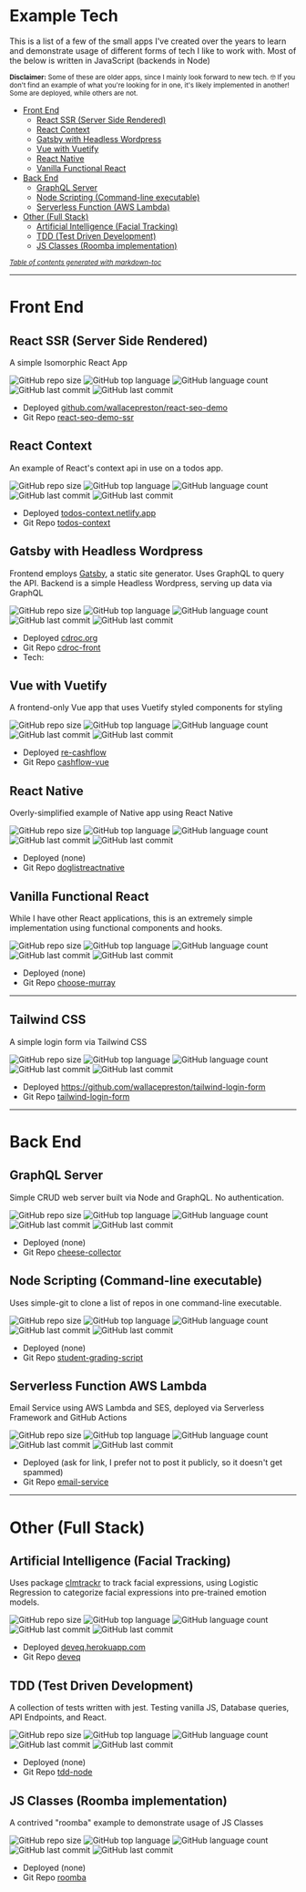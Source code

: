 # Example Tech
This is a list of a few of the small apps I've created over the years to learn and demonstrate usage of different forms of tech I like to work with.  Most of the below is written in JavaScript (backends in Node)

<small>**Disclaimer:** Some of these are older apps, since I mainly look forward to new tech. 🤓  If you don't find an example of what you're looking for in one, it's likely implemented in another!  Some are deployed, while others are not.</small>

- [Front End](#front-end)
  * [React SSR (Server Side Rendered)](#react-ssr--server-side-rendered-)
  * [React Context](#react-context)
  * [Gatsby with Headless Wordpress](#gatsby-with-headless-wordpress)
  * [Vue with Vuetify](#vue-with-vuetify)
  * [React Native](#react-native)
  * [Vanilla Functional React](#vanilla-functional-react)
- [Back End](#back-end)
  * [GraphQL Server](#graphql-server)
  * [Node Scripting (Command-line executable)](#node-scripting--command-line-executable-)
  * [Serverless Function (AWS Lambda)](#serverless-function-aws-lambda)
- [Other (Full Stack)](#other--full-stack-)
  * [Artificial Intelligence (Facial Tracking)](#artificial-intelligence--facial-tracking-)
  * [TDD (Test Driven Development)](#tdd--test-driven-development-)
  * [JS Classes (Roomba implementation)](#js-classes--roomba-implementation-)

<small><i><a href='http://ecotrust-canada.github.io/markdown-toc/'>Table of contents generated with markdown-toc</a></i></small>

<hr/>

# Front End

## React SSR (Server Side Rendered)
A simple Isomorphic React App

![GitHub repo size](https://img.shields.io/github/repo-size/wallacepreston/react-seo-demo-ssr?style=flat)
![GitHub top language](https://img.shields.io/github/languages/top/wallacepreston/react-seo-demo-ssr?style=flat)
![GitHub language count](https://img.shields.io/github/languages/count/wallacepreston/react-seo-demo-ssr?style=flat)
![GitHub last commit](https://img.shields.io/github/last-commit/wallacepreston/react-seo-demo-ssr?color=green&style=flat)
![GitHub last commit](https://img.shields.io/github/commit-activity/y/wallacepreston/react-seo-demo-ssr?color=yellow&style=flat)
- Deployed [github.com/wallacepreston/react-seo-demo](https://github.com/wallacepreston/react-seo-demo)
- Git Repo [react-seo-demo-ssr](https://github.com/wallacepreston/react-seo-demo-ssr)

## React Context
An example of React's context api in use on a todos app.

![GitHub repo size](https://img.shields.io/github/repo-size/wallacepreston/todos-context?style=flat)
![GitHub top language](https://img.shields.io/github/languages/top/wallacepreston/todos-context?style=flat)
![GitHub language count](https://img.shields.io/github/languages/count/wallacepreston/todos-context?style=flat)
![GitHub last commit](https://img.shields.io/github/last-commit/wallacepreston/todos-context?color=green&style=flat)
![GitHub last commit](https://img.shields.io/github/commit-activity/y/wallacepreston/todos-context?color=yellow&style=flat)
- Deployed [todos-context.netlify.app](https://todos-context.netlify.app/)
- Git Repo [todos-context](https://github.com/wallacepreston/todos-context)

## Gatsby with Headless Wordpress
Frontend employs [Gatsby](https://www.gatsbyjs.org/), a static site generator. Uses GraphQL to query the API. Backend is a simple Headless Wordpress, serving up data via GraphQL

![GitHub repo size](https://img.shields.io/github/repo-size/wallacepreston/cdroc-front?style=flat)
![GitHub top language](https://img.shields.io/github/languages/top/wallacepreston/cdroc-front?style=flat)
![GitHub language count](https://img.shields.io/github/languages/count/wallacepreston/cdroc-front?style=flat)
![GitHub last commit](https://img.shields.io/github/last-commit/wallacepreston/cdroc-front?color=green&style=flat)
![GitHub last commit](https://img.shields.io/github/commit-activity/y/wallacepreston/cdroc-front?color=yellow&style=flat)
- Deployed [cdroc.org](https://www.cdroc.org/)
- Git Repo [cdroc-front](https://github.com/wallacepreston/cdroc-front)
- Tech:
## Vue with Vuetify
A frontend-only Vue app that uses Vuetify styled components for styling

![GitHub repo size](https://img.shields.io/github/repo-size/wallacepreston/cashflow-vue?style=flat)
![GitHub top language](https://img.shields.io/github/languages/top/wallacepreston/cashflow-vue?style=flat)
![GitHub language count](https://img.shields.io/github/languages/count/wallacepreston/cashflow-vue?style=flat)
![GitHub last commit](https://img.shields.io/github/last-commit/wallacepreston/cashflow-vue?color=green&style=flat)
![GitHub last commit](https://img.shields.io/github/commit-activity/y/wallacepreston/cashflow-vue?color=yellow&style=flat)
- Deployed [re-cashflow](http://re-cashflow.herokuapp.com/)
- Git Repo [cashflow-vue](https://github.com/wallacepreston/cashflow-vue)

## React Native
Overly-simplified example of Native app using React Native

![GitHub repo size](https://img.shields.io/github/repo-size/wallacepreston/doglistreactnative?style=flat)
![GitHub top language](https://img.shields.io/github/languages/top/wallacepreston/doglistreactnative?style=flat)
![GitHub language count](https://img.shields.io/github/languages/count/wallacepreston/doglistreactnative?style=flat)
![GitHub last commit](https://img.shields.io/github/last-commit/wallacepreston/doglistreactnative?color=green&style=flat)
![GitHub last commit](https://img.shields.io/github/commit-activity/y/wallacepreston/doglistreactnative?color=yellow&style=flat)
- Deployed (none)
- Git Repo [doglistreactnative](https://github.com/wallacepreston/doglistreactnative)

## Vanilla Functional React
While I have other React applications, this is an extremely simple implementation using functional components and hooks.

![GitHub repo size](https://img.shields.io/github/repo-size/wallacepreston/choose-murray?style=flat)
![GitHub top language](https://img.shields.io/github/languages/top/wallacepreston/choose-murray?style=flat)
![GitHub language count](https://img.shields.io/github/languages/count/wallacepreston/choose-murray?style=flat)
![GitHub last commit](https://img.shields.io/github/last-commit/wallacepreston/choose-murray?color=green&style=flat)
![GitHub last commit](https://img.shields.io/github/commit-activity/y/wallacepreston/choose-murray?color=yellow&style=flat)
- Deployed (none)
- Git Repo [choose-murray](https://github.com/wallacepreston/choose-murray)

<hr/>

## Tailwind CSS
A simple login form via Tailwind CSS

![GitHub repo size](https://img.shields.io/github/repo-size/wallacepreston/tailwind-login-form?style=flat)
![GitHub top language](https://img.shields.io/github/languages/top/wallacepreston/tailwind-login-form?style=flat)
![GitHub language count](https://img.shields.io/github/languages/count/wallacepreston/tailwind-login-form?style=flat)
![GitHub last commit](https://img.shields.io/github/last-commit/wallacepreston/tailwind-login-form?color=green&style=flat)
![GitHub last commit](https://img.shields.io/github/commit-activity/y/wallacepreston/tailwind-login-form?color=yellow&style=flat)
- Deployed https://github.com/wallacepreston/tailwind-login-form
- Git Repo [tailwind-login-form](https://github.com/wallacepreston/tailwind-login-form)

<hr/>


# Back End

## GraphQL Server
Simple CRUD web server built via Node and GraphQL. No authentication.

![GitHub repo size](https://img.shields.io/github/repo-size/wallacepreston/cheese-collector?style=flat)
![GitHub top language](https://img.shields.io/github/languages/top/wallacepreston/cheese-collector?style=flat)
![GitHub language count](https://img.shields.io/github/languages/count/wallacepreston/cheese-collector?style=flat)
![GitHub last commit](https://img.shields.io/github/last-commit/wallacepreston/cheese-collector?color=green&style=flat)
![GitHub last commit](https://img.shields.io/github/commit-activity/y/wallacepreston/cheese-collector?color=yellow&style=flat)
- Deployed (none)
- Git Repo [cheese-collector](https://github.com/wallacepreston/cheese-collector)

## Node Scripting (Command-line executable)
Uses simple-git to clone a list of repos in one command-line executable.

![GitHub repo size](https://img.shields.io/github/repo-size/wallacepreston/student-grading-script?style=flat)
![GitHub top language](https://img.shields.io/github/languages/top/wallacepreston/student-grading-script?style=flat)
![GitHub language count](https://img.shields.io/github/languages/count/wallacepreston/student-grading-script?style=flat)
![GitHub last commit](https://img.shields.io/github/last-commit/wallacepreston/student-grading-script?color=green&style=flat)
![GitHub last commit](https://img.shields.io/github/commit-activity/y/wallacepreston/student-grading-script?color=yellow&style=flat)
- Deployed (none)
- Git Repo [student-grading-script](https://github.com/wallacepreston/student-grading-script)

## Serverless Function AWS Lambda
Email Service using AWS Lambda and SES, deployed via Serverless Framework and GitHub Actions

![GitHub repo size](https://img.shields.io/github/repo-size/wallacepreston/email-service?style=flat)
![GitHub top language](https://img.shields.io/github/languages/top/wallacepreston/email-service?style=flat)
![GitHub language count](https://img.shields.io/github/languages/count/wallacepreston/email-service?style=flat)
![GitHub last commit](https://img.shields.io/github/last-commit/wallacepreston/email-service?color=green&style=flat)
![GitHub last commit](https://img.shields.io/github/commit-activity/y/wallacepreston/email-service?color=yellow&style=flat)
- Deployed (ask for link, I prefer not to post it publicly, so it doesn't get spammed)
- Git Repo [email-service](https://github.com/wallacepreston/email-service)


<hr/>

# Other (Full Stack)

## Artificial Intelligence (Facial Tracking)
Uses package [clmtrackr](https://www.npmjs.com/package/clmtrackr) to track facial expressions, using Logistic Regression to categorize facial expressions into pre-trained emotion models.

![GitHub repo size](https://img.shields.io/github/repo-size/wallacepreston/deveq?style=flat)
![GitHub top language](https://img.shields.io/github/languages/top/wallacepreston/deveq?style=flat)
![GitHub language count](https://img.shields.io/github/languages/count/wallacepreston/deveq?style=flat)
![GitHub last commit](https://img.shields.io/github/last-commit/wallacepreston/deveq?color=green&style=flat)
![GitHub last commit](https://img.shields.io/github/commit-activity/y/wallacepreston/deveq?color=yellow&style=flat)
- Deployed [deveq.herokuapp.com](https://deveq.herokuapp.com/)
- Git Repo [deveq](https://github.com/wallacepreston/deveq)

## TDD (Test Driven Development)
A collection of tests written with jest. Testing vanilla JS, Database queries, API Endpoints, and React.

![GitHub repo size](https://img.shields.io/github/repo-size/wallacepreston/tdd-node?style=flat)
![GitHub top language](https://img.shields.io/github/languages/top/wallacepreston/tdd-node?style=flat)
![GitHub language count](https://img.shields.io/github/languages/count/wallacepreston/tdd-node?style=flat)
![GitHub last commit](https://img.shields.io/github/last-commit/wallacepreston/tdd-node?color=green&style=flat)
![GitHub last commit](https://img.shields.io/github/commit-activity/y/wallacepreston/tdd-node?color=yellow&style=flat)
- Deployed (none)
- Git Repo [tdd-node](https://github.com/wallacepreston/tdd-node)

## JS Classes (Roomba implementation)
A contrived "roomba" example to demonstrate usage of JS Classes

![GitHub repo size](https://img.shields.io/github/repo-size/wallacepreston/roomba?style=flat)
![GitHub top language](https://img.shields.io/github/languages/top/wallacepreston/roomba?style=flat)
![GitHub language count](https://img.shields.io/github/languages/count/wallacepreston/roomba?style=flat)
![GitHub last commit](https://img.shields.io/github/last-commit/wallacepreston/roomba?color=green&style=flat)
![GitHub last commit](https://img.shields.io/github/commit-activity/y/wallacepreston/roomba?color=yellow&style=flat)
- Deployed (none)
- Git Repo [roomba](https://github.com/wallacepreston/roomba)


